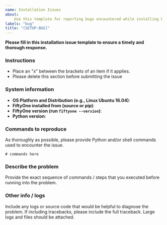 ```yaml
---
name: Installation Issues
about:
    Use this template for reporting bugs encountered while installing FiftyOne.
labels: "bug"
title: "[SETUP-BUG]"
---
```


**Please fill in this installation issue template to ensure a timely and
thorough response.**

### Instructions

-   Place an "x" between the brackets of an item if it applies.
-   Please delete this section before submitting the issue

### System information

-   **OS Platform and Distribution (e.g., Linux Ubuntu 16.04)**:
-   **FiftyOne installed from (source or pip)**:
-   **FiftyOne version (run `fiftyone --version`)**:
-   **Python version**:

### Commands to reproduce

As thoroughly as possible, please provide Python and/or shell commands used to
encounter the issue.

```
# commands here
```

### Describe the problem

Provide the exact sequence of commands / steps that you executed before running
into the problem.

### Other info / logs

Include any logs or source code that would be helpful to diagnose the problem.
If including tracebacks, please include the full traceback. Large logs and
files should be attached.
